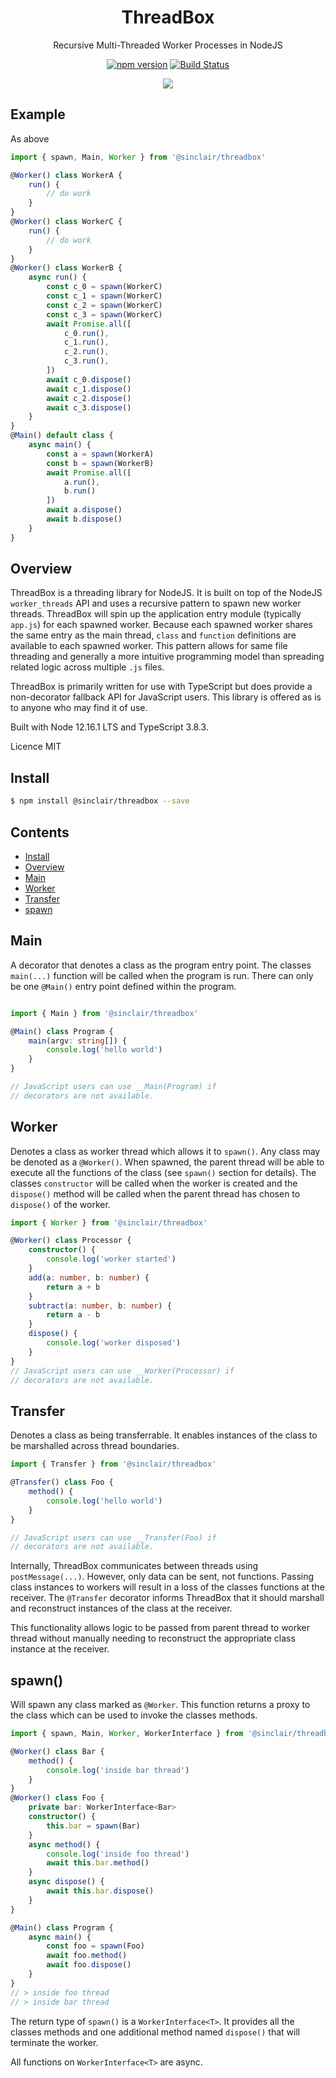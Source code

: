<div align='center'>

<h1>ThreadBox</h1>

<p>Recursive Multi-Threaded Worker Processes in NodeJS</p>

[![npm version](https://badge.fury.io/js/%40sinclair%2Fthreadbox.svg)](https://badge.fury.io/js/%40sinclair%2Fthreadbox)
[![Build Status](https://travis-ci.org/sinclairzx81/threadbox.svg?branch=master)](https://travis-ci.org/sinclairzx81/threadbox)

<img src='./docs/logo.png'></img>

</div>

## Example

As above

```typescript
import { spawn, Main, Worker } from '@sinclair/threadbox'

@Worker() class WorkerA {
    run() {
        // do work
    }
}
@Worker() class WorkerC {
    run() {
        // do work
    }
}
@Worker() class WorkerB {
    async run() {
        const c_0 = spawn(WorkerC)
        const c_1 = spawn(WorkerC)
        const c_2 = spawn(WorkerC)
        const c_3 = spawn(WorkerC)
        await Promise.all([
            c_0.run(),
            c_1.run(),
            c_2.run(),
            c_3.run(),
        ])
        await c_0.dispose()
        await c_1.dispose()
        await c_2.dispose()
        await c_3.dispose()
    }
}
@Main() default class {
    async main() {
        const a = spawn(WorkerA)
        const b = spawn(WorkerB)
        await Promise.all([
            a.run(),
            b.run() 
        ])
        await a.dispose()
        await b.dispose()
    }
}
```

<a name="Overview"></a>

## Overview

ThreadBox is a threading library for NodeJS. It is built on top of the NodeJS `worker_threads` API and uses a recursive pattern to spawn new worker threads. ThreadBox will spin up the application entry module (typically `app.js`) for each spawned worker. Because each spawned worker shares the same entry as the main thread, `class` and `function` definitions are available to each spawned worker. This pattern allows for same file threading and generally a more intuitive programming model than spreading related logic across multiple `.js` files.

ThreadBox is primarily written for use with TypeScript but does provide a non-decorator fallback API for JavaScript users. This library is offered as is to anyone who may find it of use.

Built with Node 12.16.1 LTS and TypeScript 3.8.3.

Licence MIT

<a name="Install"></a>

## Install
```bash
$ npm install @sinclair/threadbox --save
```

## Contents
- [Install](#Install)
- [Overview](#Overview)
- [Main](#Main)
- [Worker](#Worker)
- [Transfer](#Transfer)
- [spawn](#spawn)

<a name="Main"></a>
## Main

A decorator that denotes a class as the program entry point. The classes `main(...)` function will be called when the program is run. There can only be one `@Main()` entry point defined within the program.

```typescript

import { Main } from '@sinclair/threadbox'

@Main() class Program {
    main(argv: string[]) {
        console.log('hello world')
    }
}

// JavaScript users can use __Main(Program) if
// decorators are not available.
```

<a name="Worker"></a >
## Worker

Denotes a class as worker thread which allows it to `spawn()`. Any class may be denoted as a `@Worker()`. When spawned, the parent thread will be able to execute all the functions of the class (see `spawn()` section for details). The classes `constructor` will be called when the worker is created and the `dispose()` method will be called when the parent thread has chosen to `dispose()` of the worker.

```typescript
import { Worker } from '@sinclair/threadbox'

@Worker() class Processor {
    constructor() {
        console.log('worker started')
    }
    add(a: number, b: number) {
        return a + b
    }
    subtract(a: number, b: number) {
        return a - b
    }
    dispose() {
        console.log('worker disposed')
    }
}
// JavaScript users can use __Worker(Processor) if
// decorators are not available.
```


## Transfer
Denotes a class as being transferrable. It enables instances of the class to be marshalled across thread boundaries.
```typescript
import { Transfer } from '@sinclair/threadbox'

@Transfer() class Foo {
    method() {
        console.log('hello world')
    }
}

// JavaScript users can use __Transfer(Foo) if
// decorators are not available.
```
Internally, ThreadBox communicates between threads using  `postMessage(...)`. However, only data can be sent, not functions. Passing class instances to workers will result in a loss of the classes functions at the receiver. The `@Transfer` decorator informs ThreadBox that it should marshall and reconstruct instances of the class at the receiver.

This functionality allows logic to be passed from parent thread to worker thread without manually needing to reconstruct the appropriate class instance at the receiver.

<a name="spawn"></a >
## spawn()

Will spawn any class marked as `@Worker`. This function returns a proxy to the class which can be used to invoke the classes methods.

```typescript
import { spawn, Main, Worker, WorkerInterface } from '@sinclair/threadbox'

@Worker() class Bar {
    method() { 
        console.log('inside bar thread')
    }
}
@Worker() class Foo {
    private bar: WorkerInterface<Bar>
    constructor() {
        this.bar = spawn(Bar)
    }
    async method() {
        console.log('inside foo thread')
        await this.bar.method()
    }
    async dispose() {
        await this.bar.dispose()
    }
}

@Main() class Program {
    async main() {
        const foo = spawn(Foo)
        await foo.method()
        await foo.dispose()
    }
}
// > inside foo thread
// > inside bar thread
```
The return type of `spawn()` is a `WorkerInterface<T>`. It provides all the classes methods and one additional method named `dispose()` that will terminate the worker.

All functions on `WorkerInterface<T>` are async. 
